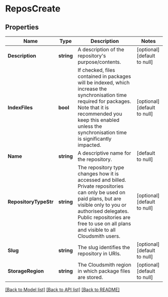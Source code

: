 # ReposCreate

## Properties
Name | Type | Description | Notes
------------ | ------------- | ------------- | -------------
**Description** | **string** | A description of the repository&#39;s purpose/contents. | [optional] [default to null]
**IndexFiles** | **bool** | If checked, files contained in packages will be indexed, which increase the synchronisation time required for packages. Note that it is recommended you keep this enabled unless the synchronisation time is significantly impacted. | [optional] [default to null]
**Name** | **string** | A descriptive name for the repository. | [default to null]
**RepositoryTypeStr** | **string** |          The repository type changes how it is accessed and billed.         Private repositories can only be used on paid plans, but are visible         only to you or authorised delegates. Public repositories are free to         use on all plans and visible to all Cloudsmith users.          | [optional] [default to null]
**Slug** | **string** | The slug identifies the repository in URIs. | [optional] [default to null]
**StorageRegion** | **string** | The Cloudsmith region in which package files are stored. | [optional] [default to null]

[[Back to Model list]](../README.md#documentation-for-models) [[Back to API list]](../README.md#documentation-for-api-endpoints) [[Back to README]](../README.md)


